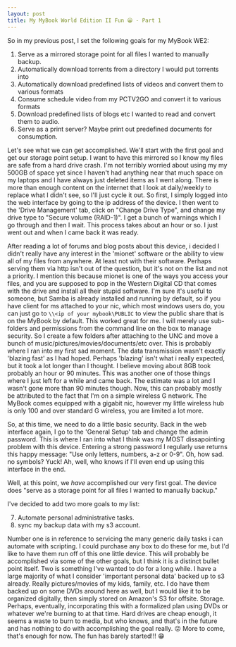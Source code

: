 ```yaml
---
layout: post
title: My MyBook World Edition II Fun 😀 - Part 1
---
```


So in my previous post, I set the following goals for my MyBook WE2:

1. Serve as a mirrored storage point for all files I wanted to manually backup.
2. Automatically download torrents from a directory I would put torrents into
3. Automatically download predefined lists of videos and convert them to various formats
4. Consume schedule video from my PCTV2GO and convert it to various formats
5. Download predefined lists of blogs etc I wanted to read and convert them to audio.
6. Serve as a print server? Maybe print out predefined documents for consumption.

Let's see what we can get accomplished. We'll start with the first goal and get our storage point setup. I want to have this mirrored so I know my files are safe from a hard drive crash. I'm not terribly worried about using my my 500GB of space yet since I haven't had anything near that much space on my laptops and I have always just deleted items as I went along. There is more than enough content on the internet that I look at daily/weekly to replace what I didn't see, so I'll just cycle it out. So first, I simply logged into the web interface by going to the ip address of the device. I then went to the 'Drive Management' tab, click on "Change Drive Type", and change my drive type to "Secure volume (RAID-1)". I get a bunch of warnings which I go through and then I wait. This process takes about an hour or so. I just went out and when I came back it was ready.

After reading a lot of forums and blog posts about this device, i decided I didn't really have any interest in the 'mionet' software or the ability to view all of my files from anywhere. At least not with their software. Perhaps serving them via http isn't out of the question, but it's not on the list and not a priority. I mention this because mionet is one of the ways you access your files, and you are supposed to pop in the Western Digital CD that comes with the drive and install all their stupid software. I'm sure it's useful to someone, but Samba is already installed and running by default, so if you have client for ms attached to your nic, which most windows users do, you can just go to `\\<ip of your mybook\PUBLIC` to view the public share that is on the MyBook by default. This worked great for me. I will merely use sub-folders and permissions from the command line on the box to manage security. So I create a few folders after attaching to the UNC and move a bunch of music/pictures/movies/documents/etc over. This is probably where I ran into my first sad moment. The data transmission wasn't exactly 'blazing fast' as I had hoped. Perhaps 'blazing' isn't what i really expected, but it took a lot longer than I thought. I believe moving about 8GB took probably an hour or 90 minutes. This was another one of those things where I just left for a while and came back. The estimate was a lot and I wasn't gone more than 90 minutes though. Now, this can probably mostly be attributed to the fact that I'm on a simple wireless G network. The MyBook comes equipped with a gigabit nic, however my little wireless hub is only 100 and over standard G wireless, you are limited a lot more.

So, at this time, we need to do a little basic security. Back in the web interface again, I go to the 'General Setup' tab and change the admin password. This is where I ran into what I think was my MOST dissapointing problem with this device. Entering a strong password I regularly use returns this happy message: "Use only letters, numbers, a-z or 0-9".  Oh, how sad. no symbols? Yuck! Ah, well, who knows if I'll even end up using this interface in the end.

Well,  at this point, we *have* accomplished our very first goal. The device does "serve as a storage point for all files I wanted to manually backup."

I've decided to add two more goals to my list:

7. Automate personal administrative tasks.
8. sync my backup data with my s3 account. 

Number one is in reference to servicing the many generic daily tasks i can automate with scripting. I could purchase any box to do these for me, but I'd like to have them run off of this one little device. This will probably be accomplished via some of the other goals, but I think it is a distinct bullet point itself. Two is something I've wanted to do for a long while. I have a large majority of what I consider 'important personal data' backed up to s3 already. Really pictures/movies of my kids, family, etc. I do have them backed up on some DVDs around here as well, but I would like it to be organized digitally, then simply stored on Amazon's S3 for offsite. Storage. Perhaps, eventually, incorporating this with a formalized plan using DVDs or whatever we're burning to at that time. Hard drives are cheap enough, it seems a waste to burn to media, but who knows, and that's in the future and has nothing to do with accomplishing the goal really. 😛
More to come, that's enough for now. The fun has barely started!!! 😁 